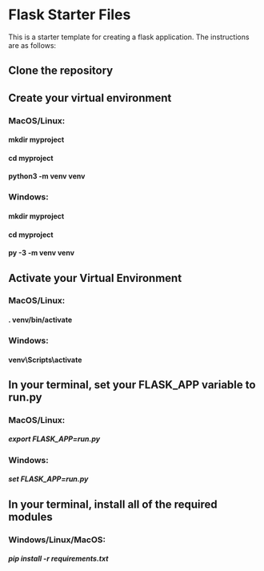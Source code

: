 # Flask Starter Files

This is a starter template for creating a flask application. The instructions are as follows:

## Clone the repository
## Create your virtual environment
### MacOS/Linux:
#### mkdir myproject
#### cd myproject
#### python3 -m venv venv
### Windows:
#### mkdir myproject
#### cd myproject
#### py -3 -m venv venv
## Activate your Virtual Environment
### MacOS/Linux:
#### . venv/bin/activate
### Windows:
#### venv\Scripts\activate
## In your terminal, set your FLASK_APP variable to run.py
### MacOS/Linux:
##### export FLASK_APP=run.py
### Windows:
##### set FLASK_APP=run.py
## In your terminal, install all of the required modules
### Windows/Linux/MacOS:
##### pip install -r requirements.txt